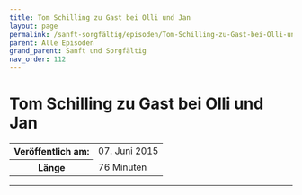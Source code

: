 ```yaml
---
title: Tom Schilling zu Gast bei Olli und Jan
layout: page
permalink: /sanft-sorgfältig/episoden/Tom-Schilling-zu-Gast-bei-Olli-und-Jan
parent: Alle Episoden
grand_parent: Sanft und Sorgfältig
nav_order: 112
---
```


# Tom Schilling zu Gast bei Olli und Jan
<table class="resp-table dcf-table dcf-table-responsive dcf-table-bordered dcf-table-striped dcf-w-100%">
                    <tbody>
                        <tr>
                            <th scope="row">Veröffentlich am:</th>
                            <td data-label="Veröffentlich am:">07. Juni 2015</td>
                        </tr>
                        <tr>
                            <th scope="row">Länge </th>
                            <td data-label="Länge ">76 Minuten</td>
                        </tr></tbody>
                </table>

***

